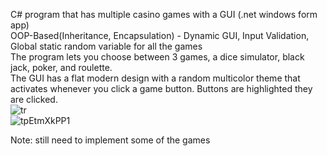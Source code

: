 C# program that has multiple casino games with a GUI (.net windows form app)  
OOP-Based(Inheritance, Encapsulation) - Dynamic GUI, Input Validation, Global static random variable for all the games  
The program lets you choose between 3 games, a dice simulator, black jack, poker, and roulette.   
The GUI has a flat modern design with a random multicolor theme that activates whenever you click a game button. Buttons are highlighted they are clicked.  
![tr](https://user-images.githubusercontent.com/64340009/138211171-10c91829-6919-4c53-8cb1-7898382ed4de.gif)  
![tpEtmXkPP1](https://user-images.githubusercontent.com/64340009/138584708-b57f37a0-962a-4bb3-acd6-e4bc194757a4.gif)


Note: 
still need to implement some of the games
